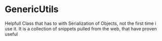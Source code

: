 # GenericUtils
Helpfull Class that has to with Serialization of Objects, not the first time i use it. It is a collection of snippets pulled from the web, that have proven useful
